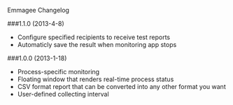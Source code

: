 Emmagee Changelog

###1.1.0 (2013-4-8)
* Configure specified recipients to receive test reports
* Automaticly save the result when monitoring app stops

###1.0.0 (2013-1-18)
* Process-specific monitoring
* Floating window that renders real-time process status
* CSV format report that can be converted into any other format you want
* User-defined collecting interval
